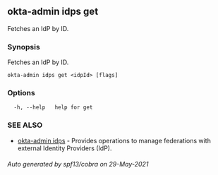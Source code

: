 ## okta-admin idps get

Fetches an IdP by ID.

### Synopsis

Fetches an IdP by ID.

```
okta-admin idps get <idpId> [flags]
```

### Options

```
  -h, --help   help for get
```

### SEE ALSO

* [okta-admin idps](okta-admin_idps.md)	 - Provides operations to manage federations with external Identity Providers (IdP).

###### Auto generated by spf13/cobra on 29-May-2021
